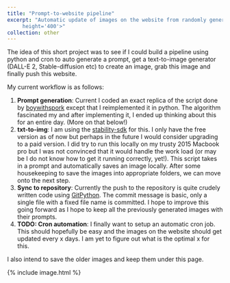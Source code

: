 ```yaml
---
title: "Prompt-to-website pipeline"
excerpt: "Automatic update of images on the website from randomly generated prompts fed into stable diffusion <br/><br/><img src='/images/week_stability.png' width='400' 
     height='400'>"
collection: other
---
```


The idea of this short project was to see if I could build a pipeline using python and cron to auto generate a prompt, get a text-to-image generator (DALL-E 2, Stable-diffusion etc) to create an image, grab this image and finally push this website. 

My current workflow is as follows:
1. **Prompt generation**: Current I coded an exact replica of the script done by [boywithspork](https://github.com/boywithspork/DALLE2-Prompt-Generator) except that I reimplemented it in python. The algorithm fascinated my and after implementing it, I ended up thinking about this for an entire day. (More on that below!)
2. **txt-to-img**: I am using the [stability-sdk](https://github.com/Stability-AI/stability-sdk) for this. I only have the free version as of now but perhaps in the future I would consider upgrading to a paid version. I did try to run this locally on my trusty 2015 Macbook pro but I was not convinced that it would handle the work load (or may be I do not know how to get it running correctly, yet!). This script takes in a prompt and automatically saves an image locally. After some housekeeping to save the images into appropriate folders, we can move onto the next step. 
3. **Sync to repository**: Currently the push to the repository is quite crudely written code using [GitPython](https://gitpython.readthedocs.io/en/stable/). The commit message is basic, only a single file with a fixed file name is committed. I hope to improve this going forward as I hope to keep all the previously generated images with their prompts. 
4. **TODO: Cron automation**: I finally want to setup an automatic cron job. This should hopefully be easy and the images on the website should get updated every x days. I am yet to figure out what is the optimal x for this.

I also intend to save the older images and keep them under this page.

[//]: # (https://stackoverflow.com/questions/19331362/using-an-image-caption-in-markdown-jekyll)

{% include image.html %}


